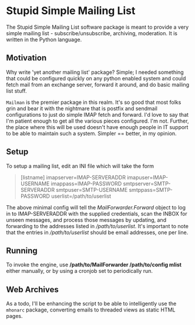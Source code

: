 Stupid Simple Mailing List
==========================

The Stupid Simple Mailing List software package is meant to provide a very
simple mailing list - subscribe/unsubscribe, archiving, moderation. It is
written in the Python language.



Motivation
----------

Why write 'yet another mailing list' package? Simple; I needed something that
could be configured quickly on any python enabled system and could fetch mail
from an exchange server, forward it around, and do basic mailing list stuff.

``Mailman`` is the premier package in this realm. It's so good that most folks
grin and bear it with the nightmare that is postfix and sendmail configurations
to just do simple IMAP fetch and forward. I'd love to say that I'm patient
enough to get all the various pieces configured. I'm not. Further, the place
where this will be used doesn't have enough people in IT support to be able to
maintain such a system. Simpler == better, in my opinion.



Setup
-----

To setup a mailing list, edit an INI file which will take the form

>   [listname]
>   imapserver=IMAP-SERVERADDR
>   imapuser=IMAP-USERNAME
>   imappass=IMAP-PASSWORD
>   smtpserver=SMTP-SERVERADDR
>   smtpuser=SMTP-USERNAME
>   smtppass=SMTP-PASSWORD
>   userlist=/path/to/userlist

The above minimal config will tell the *MailForwarder.Forward* object to log in
to IMAP-SERVERADDR with the supplied credentials, scan the INBOX for unseen
messages, and process those messages by updating, and forwarding to the
addresses listed in */path/to/userlist*. It's important to note that the entries
in */path/to/userlist* should be email addresses, one per line.



Running
-------

To invoke the engine, use **/path/to/MailForwarder /path/to/config mlist**
either manually, or by using a cronjob set to periodically run.



Web Archives
------------

As a todo, I'll be enhancing the script to be able to intelligently use the
``mhonarc`` package, converting emails to threaded views as static HTML pages.
